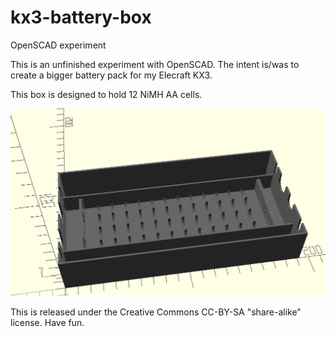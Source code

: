 # kx3-battery-box
OpenSCAD experiment

This is an unfinished experiment with OpenSCAD.  The intent is/was to create a bigger battery pack for my Elecraft KX3.

This box is designed to hold 12 NiMH AA cells.

![Battery Box](batterybox.png)

This is released under the Creative Commons CC-BY-SA "share-alike" license.  Have fun.
